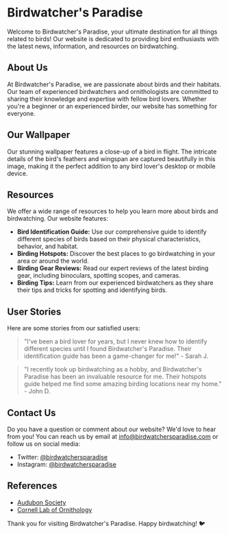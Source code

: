 <!--
Write me content for website with wallpaper which alt text is:

"A close-up of a bird in flight"

The name/title of the page should not be 1:1 copy of the alt text but rather a real content of the website which is using this wallpaper.

- Use markdown format
- Start with the heading
- The content should look like a real website
- Include real sections like references, contact, user stories, etc. use things relevant to the page purpose.
- Feel free to use structure like headings, bullets, numbering, blockquotes, paragraphs, horizontal lines, etc.
- You can use formatting like bold or _italic_
- You can include UTF-8 emojis
- Links should be only #hash anchors (and you can refer to the document itself)
- Do not include images
-->

<!--font:Montserrat-->

# Birdwatcher's Paradise

Welcome to Birdwatcher's Paradise, your ultimate destination for all things related to birds! Our website is dedicated to providing bird enthusiasts with the latest news, information, and resources on birdwatching.

## About Us

At Birdwatcher's Paradise, we are passionate about birds and their habitats. Our team of experienced birdwatchers and ornithologists are committed to sharing their knowledge and expertise with fellow bird lovers. Whether you're a beginner or an experienced birder, our website has something for everyone.

## Our Wallpaper

Our stunning wallpaper features a close-up of a bird in flight. The intricate details of the bird's feathers and wingspan are captured beautifully in this image, making it the perfect addition to any bird lover's desktop or mobile device.

## Resources

We offer a wide range of resources to help you learn more about birds and birdwatching. Our website features:

-   **Bird Identification Guide:** Use our comprehensive guide to identify different species of birds based on their physical characteristics, behavior, and habitat.
-   **Birding Hotspots:** Discover the best places to go birdwatching in your area or around the world.
-   **Birding Gear Reviews:** Read our expert reviews of the latest birding gear, including binoculars, spotting scopes, and cameras.
-   **Birding Tips:** Learn from our experienced birdwatchers as they share their tips and tricks for spotting and identifying birds.

## User Stories

Here are some stories from our satisfied users:

> "I've been a bird lover for years, but I never knew how to identify different species until I found Birdwatcher's Paradise. Their identification guide has been a game-changer for me!" - Sarah J.

> "I recently took up birdwatching as a hobby, and Birdwatcher's Paradise has been an invaluable resource for me. Their hotspots guide helped me find some amazing birding locations near my home." - John D.

## Contact Us

Do you have a question or comment about our website? We'd love to hear from you! You can reach us by email at info@birdwatchersparadise.com or follow us on social media:

-   Twitter: [@birdwatchersparadise](#twitter)
-   Instagram: [@birdwatchersparadise](#instagram)

## References

-   [Audubon Society](#audubon)
-   [Cornell Lab of Ornithology](#cornell)

Thank you for visiting Birdwatcher's Paradise. Happy birdwatching! 🐦
